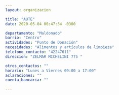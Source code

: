 ```yaml
---
layout: organizacion

title: "AUTE"
date: 2020-05-04 00:47:54 -0300

departamento: "Maldonado"
barrio: "Centro"
actividades: "Punto de Donación"
necesidades: "Alimentos y artículos de limpieza"
telefono_contacto: "42247611"
direccion: "ZELMAR MICHELINI 775 "

otros_contactos: ""
horario: "Lunes a Viernes 09:00 a 17:00"
aclaraciones: ""
cuenta_bancaria: ""

---
```

